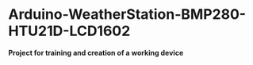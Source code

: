 # Arduino-WeatherStation-BMP280-HTU21D-LCD1602
<b><e>Project for training and creation of a working device</e></b>
